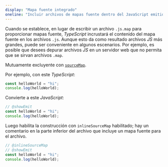 ```yaml
---
display: "Mapa fuente integrado"
oneline: "Incluir archivos de mapas fuente dentro del JavaScript emitido."
---
```


Cuando se establece, en lugar de escribir un archivo `.js.map` para proporcionar mapas fuente, *TypeScript* incrustará el contenido del mapa fuente en los archivos `.js`.
Aunque esto da como resultado archivos *JS* más grandes, puede ser conveniente en algunos escenarios.
Por ejemplo, es posible que desees depurar archivos *JS* en un servidor web que no permita que se sirvan archivos `.map`.

Mutuamente excluyente con [`sourceMap`](#sourceMap).

Por ejemplo, con este *TypeScript*:

```ts
const helloWorld = "hi";
console.log(helloWorld);
```

Convierte a este *JavaScript*:

```ts twoslash
// @showEmit
const helloWorld = "hi";
console.log(helloWorld);
```

Luego habilita la construcción con `inlineSourceMap` habilitado; hay un comentario en la parte inferior del archivo que incluye
un mapa fuente para el archivo.

```ts twoslash
// @inlineSourceMap
// @showEmit
const helloWorld = "hi";
console.log(helloWorld);
```
